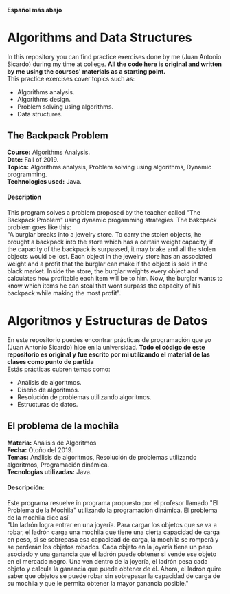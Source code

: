 **Español más abajo**

# Algorithms and Data Structures
In this repository you can find practice exercises done by me (Juan Antonio Sicardo) during my time at college. 
**All the code here is original and written by me using the courses' materials as a starting point.**<br>
This practice exercises cover topics such as:
* Algorithms analysis.
* Algorithms design.
* Problem solving using algorithms.
* Data structures.

## The Backpack Problem
**Course:** Algorithms Analysis.<br>
**Date:** Fall of 2019.<br>
**Topics:** Algorithms analysis, Problem solving using algorithms, Dynamic programming.<br>
**Technologies used:** Java.
#### Description
This program solves a problem proposed by the teacher called "The Backpack Problem" using dynamic progamming strategies.
The bakcpack problem goes like this:<br>
"A burglar breaks into a jewelry store. To carry the stolen objects, he brought a backpack into the store 
which has a certain weight capacity, if the capacity of the backpack is surpassed, it may brake and all the stolen 
objects would be lost. Each object in the jewelry store has an associated weight and a profit that the burglar can 
make if the object is sold in the black market. Inside the store, the burglar weights every object and calculates 
how profitable each item will be to him. Now, the burglar wants to know which items he can steal that wont surpass
the capacity of his backpack while making the most profit".

# Algoritmos y Estructuras de Datos
En este repositorio puedes encontrar prácticas de programación que yo (Juan Antonio Sicardo) hice en la universidad.
**Todo el código de este repositorio es original y fue escrito por mi utilizando el material de las clases como punto
de partida**<br>
Estás prácticas cubren temas como:
* Análisis de algoritmos.
* Diseño de algoritmos.
* Resolución de problemas utilizando algoritmos.
* Estructuras de datos.

## El problema de la mochila
**Materia:** Análisis de Algoritmos<br>
**Fecha:** Otoño del 2019.<br>
**Temas:** Análisis de algoritmos, Resolución de problemas utilizando algoritmos, Programación dinámica.<br>
**Tecnologías utilizadas:** Java.
#### Descripción:
Este programa resuelve in programa propuesto por el profesor llamado "El Problema de la Mochila" utilizando la
programación dinámica. El problema de la mochila dice así:<br>
"Un ladrón logra entrar en una joyería. Para cargar los objetos que se va a robar, el ladrón carga una mochila
que tiene una cierta capacidad de carga en peso, si se sobrepasa esa capacidad de carga, la mochila se romperá
y se perderán los objetos robados. Cada objeto en la joyería tiene un peso asociado y una ganancia que el ladrón
puede obtener si vende ese objeto en el mercado negro. Una ven dentro de la joyería, el ladrón pesa cada objeto
y calcula la ganancia que puede obtener de él. Ahora, el ladrón quire saber que objetos se puede robar sin
sobrepasar la capacidad de carga de su mochila y que le permita obtener la mayor ganancia posible."
